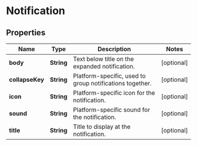 

# Notification


## Properties

| Name | Type | Description | Notes |
|------------ | ------------- | ------------- | -------------|
|**body** | **String** | Text below title on the expanded notification. |  [optional] |
|**collapseKey** | **String** | Platform-specific, used to group notifications together. |  [optional] |
|**icon** | **String** | Platform-specific icon for the notification. |  [optional] |
|**sound** | **String** | Platform-specific sound for the notification. |  [optional] |
|**title** | **String** | Title to display at the notification. |  [optional] |



